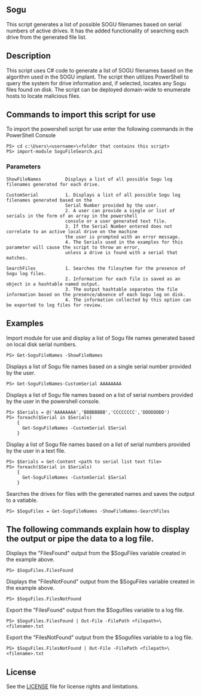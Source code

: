 ## Sogu
This script generates a list of
possible SOGU filenames based on serial numbers of active drives. It has the
added functionality of searching each drive from the generated file list.

## Description
This script uses C# code to generate a list of SOGU filenames based on the algorithm used in the SOGU implant.
The script then utilizes PowerShell to query the system for drive information and, if selected, locates any Sogu files found on disk. 
The script can be deployed domain-wide to enumerate hosts to locate malicious files.
                                             
## Commands to import this script for use                                
To import the powershell script for use enter the following commands in the PowerShell Console 

```
PS> cd c:\Users\<username>\<folder that contains this script>
PS> import-module SoguFileSearch.ps1
```
### Parameters
```
ShowFileNames         Displays a list of all possible Sogu log filenames generated for each drive.

CustomSerial          1. Displays a list of all possible Sogu log filenames generated based on the 
                      Serial Number provided by the user. 
                      2. A user can provide a single or list of serials in the form of an array in the powershell 
                      console or a user generated text file.
                      3. If the Serial Number entered does not correlate to an active local drive on the machine 
                      the user is prompted with an error message.
                      4. The Serials used in the examples for this parameter will cause the script to throw an error, 
                      unless a drive is found with a serial that matches.
                      
SearchFiles           1. Searches the filesytem for the presence of Sogu log files.
                      2. Information for each file is saved as an object in a hashtable named output.
                      3. The output hashtable separates the file information based on the presence/absence of each Sogu log on disk.
                      4. The information collected by this option can be exported to log files for review.
```
## Examples
Import module for use and display a list of Sogu file names generated based on local disk serial numbers.
```
PS> Get-SoguFileNames -ShowFileNames
```
Displays a list of Sogu file names based on a single serial number provided by the user.
```
PS> Get-SoguFileNames-CustomSerial AAAAAAAA
```
Displays a list of Sogu file names based on a list of serial numbers provided by the user in the powershell console. 
```
PS> $Serials = @('AAAAAAAA','BBBBBBBB','CCCCCCCC','DDDDDDDD')
PS> foreach($Serial in $Serials)
    {
      Get-SoguFileNames -CustomSerial $Serial
    }
```
Display a list of Sogu file names based on a list of serial numbers provided by the user in a text file.
```
PS> $Serials = Get-Content <path to serial list text file>
PS> foreach($Serial in $Serials)
    {
      Get-SoguFileNames -CustomSerial $Serial
    }
```
Searches the drives for files with the generated names and saves the output to a vatiable. 
```
PS> $SoguFiles = Get-SoguFileNames -ShowFileNames-SearchFiles
```
## The following commands explain how to display the output or pipe the data to a log file.
Displays the "FilesFound" output from the $SoguFiles variable created in the example above.
```
PS> $SoguFiles.FilesFound
```
Displays the "FilesNotFound" output from the $SoguFiles variable created in the example above.
```
PS> $SoguFiles.FilesNotFound
```
Export the "FilesFound" output from the $Sogufiles variable to a log file.
```
PS> $SoguFiles.FilesFound | Out-File -FilePath <filepath>\<filename>.txt
```
Export the "FilesNotFound" output from the $Sogufiles variable to a log file.
```
PS> $SoguFiles.FilesNotFound | Out-File -FilePath <filepath>\<filename>.txt
```
## License
See the [LICENSE](https://github.com/DHS-NCCIC/Sogu/blob/master/LICENSE.md) file for license rights and limitations.
